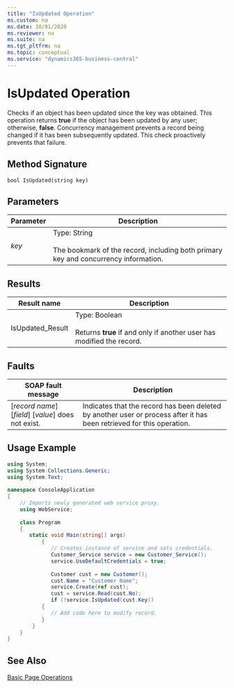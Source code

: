 ```yaml
---
title: "IsUpdated Operation"
ms.custom: na
ms.date: 10/01/2020
ms.reviewer: na
ms.suite: na
ms.tgt_pltfrm: na
ms.topic: conceptual
ms.service: "dynamics365-business-central"
---
```

# IsUpdated Operation
Checks if an object has been updated since the key was obtained. This operation returns **true** if the object has been updated by any user; otherwise, **false**. Concurrency management prevents a record being changed if it has been subsequently updated. This check proactively prevents that failure.  
  
## Method Signature  
 `bool IsUpdated(string key)`  
  
## Parameters  
  
|Parameter|Description|  
|---------------|-----------------|  
|*key*|Type: String<br /><br /> The bookmark of the record, including both primary key and concurrency information.|  
  
## Results  
  
|Result name|Description|  
|-----------------|-----------------|  
|IsUpdated\_Result|Type: Boolean<br /><br /> Returns **true** if and only if another user has modified the record.|  
  
## Faults  
  
|SOAP fault message|Description|  
|------------------------|-----------------|  
|\[*record name*\] \[*field*\] \[*value*\] does not exist.|Indicates that the record has been deleted by another user or process after it has been retrieved for this operation.|  
  
## Usage Example  
  
```c#  
using System;  
using System.Collections.Generic;  
using System.Text;  
  
namespace ConsoleApplication  
{  
    // Imports newly generated web service proxy.  
    using WebService;   
  
    class Program  
    {  
       static void Main(string[] args)  
           {  
              // Creates instance of service and sets credentials.  
              Customer_Service service = new Customer_Service();  
              service.UseDefaultCredentials = true;  
  
              Customer cust = new Customer();  
              cust.Name = "Customer Name";  
              service.Create(ref cust);  
              cust = service.Read(cust.No);  
              if (!service.IsUpdated(cust.Key))  
           {  
              // Add code here to modify record.  
           }  
        }  
    }  
}  
```  
  
## See Also  
 [Basic Page Operations](Basic-Page-Operations.md)